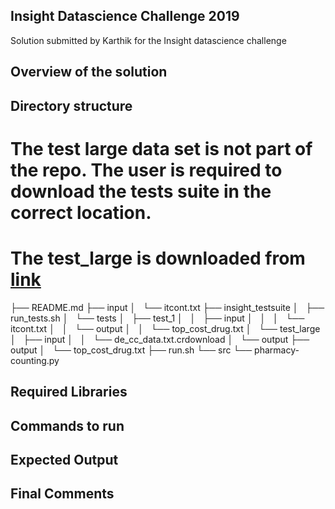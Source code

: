 ## Insight Datascience Challenge 2019  
Solution submitted by Karthik for the Insight datascience challenge


## Overview of the solution




## Directory structure
# The test large data set is not part of the repo. The user is required to download the tests suite in the correct location. 
# The test_large is downloaded from [link](https://drive.google.com/file/d/1fxtTLR_Z5fTO-Y91BnKOQd6J0VC9gPO3/view)

├── README.md
├── input
│   └── itcont.txt
├── insight_testsuite
│   ├── run_tests.sh
│   └── tests
│       ├── test_1
│       │   ├── input
│       │   │   └── itcont.txt
│       │   └── output
│       │       └── top_cost_drug.txt
│       └── test_large
│           ├── input
│           │   └── de_cc_data.txt.crdownload
│           └── output
├── output
│   └── top_cost_drug.txt
├── run.sh
└── src
    └── pharmacy-counting.py


## Required Libraries



## Commands to run 




## Expected Output 




## Final Comments
